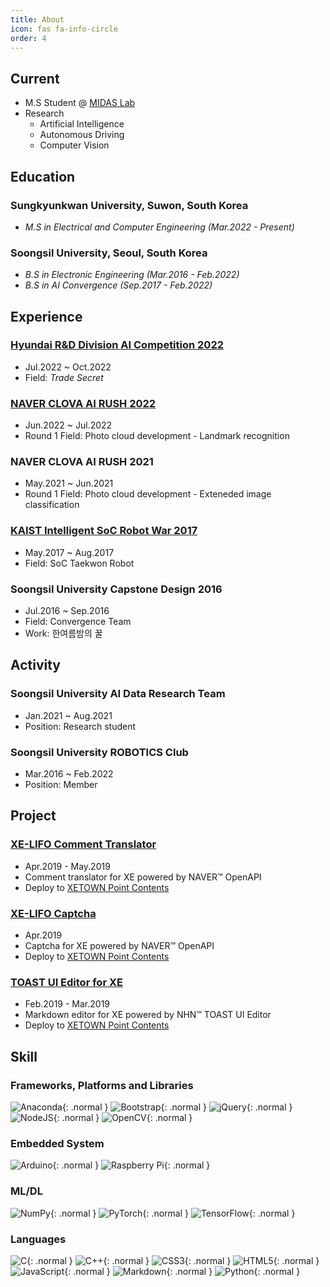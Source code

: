 ```yaml
---
title: About
icon: fas fa-info-circle
order: 4
---
```

## Current
- M.S Student @ [MIDAS Lab](https://www.midasl.ch/)
- Research
    - Artificial Intelligence
    - Autonomous Driving
    - Computer Vision

## Education
### Sungkyunkwan University, Suwon, South Korea
- *M.S in Electrical and Computer Engineering (Mar.2022 - Present)*

### Soongsil University, Seoul, South Korea
- *B.S in Electronic Engineering (Mar.2016 - Feb.2022)*
- *B.S in AI Convergence (Sep.2017 - Feb.2022)*

## Experience
### [Hyundai R&D Division AI Competition 2022](https://www.hyundai-ai-competition.com/apply)
- Jul.2022 ~ Oct.2022
- Field: *Trade Secret*

### [NAVER CLOVA AI RUSH 2022](https://campaign.naver.com/clova_airush/)
- Jun.2022 ~ Jul.2022
- Round 1 Field: Photo cloud development - Landmark recognition

### NAVER CLOVA AI RUSH 2021
- May.2021 ~ Jun.2021
- Round 1 Field: Photo cloud development - Exteneded image classification

### [KAIST Intelligent SoC Robot War 2017](http://www.socrobotwar.org/)
- May.2017 ~ Aug.2017
- Field: SoC Taekwon Robot

### Soongsil University Capstone Design 2016
- Jul.2016 ~ Sep.2016
- Field: Convergence Team
- Work: 한여름밤의 꿀

## Activity
### Soongsil University AI Data Research Team
- Jan.2021 ~ Aug.2021
- Position: Research student

### Soongsil University ROBOTICS Club
- Mar.2016 ~ Feb.2022
- Position: Member

## Project
### [XE-LIFO Comment Translator](https://github.com/EEAIC/xe-Naver.openapi-papago)
- Apr.2019 - May.2019
- Comment translator for XE powered by NAVER™ OpenAPI
- Deploy to [XETOWN Point Contents](https://xetown.com/point_contents/1215269)

### [XE-LIFO Captcha](https://github.com/EEAIC/xe-Naver.openapi-captcha)
- Apr.2019
- Captcha for XE powered by NAVER™ OpenAPI
- Deploy to [XETOWN Point Contents](https://xetown.com/point_contents/1210350)

### [TOAST UI Editor for XE](https://github.com/EEAIC/xe-tui.editor)
- Feb.2019 - Mar.2019
- Markdown editor for XE powered by NHN™ TOAST UI Editor
- Deploy to [XETOWN Point Contents](https://xetown.com/point_contents/1183106)

## Skill
### Frameworks, Platforms and Libraries
![Anaconda](https://img.shields.io/badge/Anaconda-%2344A833.svg?style=for-the-badge&logo=anaconda&logoColor=white){: .normal } 
![Bootstrap](https://img.shields.io/badge/bootstrap-%23563D7C.svg?style=for-the-badge&logo=bootstrap&logoColor=white){: .normal } 
![jQuery](https://img.shields.io/badge/jquery-%230769AD.svg?style=for-the-badge&logo=jquery&logoColor=white){: .normal } 
![NodeJS](https://img.shields.io/badge/node.js-6DA55F?style=for-the-badge&logo=node.js&logoColor=white){: .normal } 
![OpenCV](https://img.shields.io/badge/opencv-%23white.svg?style=for-the-badge&logo=opencv&logoColor=white){: .normal }

### Embedded System
![Arduino](https://img.shields.io/badge/Arduino-00979D?style=for-the-badge&logo=Arduino&logoColor=white){: .normal }
![Raspberry Pi](https://img.shields.io/badge/Raspberry%20Pi-A22846?style=for-the-badge&logo=Raspberry%20Pi&logoColor=white){: .normal }

### ML/DL
![NumPy](https://img.shields.io/badge/numpy-%23013243.svg?style=for-the-badge&logo=numpy&logoColor=white){: .normal }
![PyTorch](https://img.shields.io/badge/PyTorch-%23EE4C2C.svg?style=for-the-badge&logo=PyTorch&logoColor=white){: .normal }
![TensorFlow](https://img.shields.io/badge/TensorFlow-%23FF6F00.svg?style=for-the-badge&logo=TensorFlow&logoColor=white){: .normal }

### Languages
![C](https://img.shields.io/badge/c-%2300599C.svg?style=for-the-badge&logo=c&logoColor=white){: .normal } 
![C++](https://img.shields.io/badge/c++-%2300599C.svg?style=for-the-badge&logo=c%2B%2B&logoColor=white){: .normal } 
![CSS3](https://img.shields.io/badge/css3-%231572B6.svg?style=for-the-badge&logo=css3&logoColor=white){: .normal } 
![HTML5](https://img.shields.io/badge/html5-%23E34F26.svg?style=for-the-badge&logo=html5&logoColor=white){: .normal } 
![JavaScript](https://img.shields.io/badge/javascript-%23323330.svg?style=for-the-badge&logo=javascript&logoColor=%23F7DF1E){: .normal } 
![Markdown](https://img.shields.io/badge/markdown-%23000000.svg?style=for-the-badge&logo=markdown&logoColor=white){: .normal } 
![Python](https://img.shields.io/badge/python-3670A0?style=for-the-badge&logo=python&logoColor=ffdd54){: .normal }
